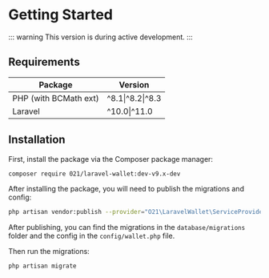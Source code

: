 # Getting Started

::: warning
This version is during active development.
:::

## Requirements

| Package               | Version          |
|-----------------------|------------------|
| PHP (with BCMath ext) | ^8.1\|^8.2\|^8.3 |
| Laravel               | ^10.0\|^11.0     |

## Installation

First, install the package via the Composer package manager:
```bash
composer require 021/laravel-wallet:dev-v9.x-dev
```

After installing the package, you will need to publish the migrations and config:
```bash
php artisan vendor:publish --provider="O21\LaravelWallet\ServiceProvider"
```

After publishing, you can find the migrations in the `database/migrations` folder and the config in the `config/wallet.php` file.

Then run the migrations:
```bash
php artisan migrate
```

